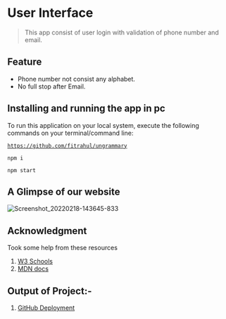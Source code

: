 # User Interface
> This app consist of user login with validation of phone number and email.

## Feature
- Phone number not consist any alphabet.
- No full stop after Email.

## Installing and running the app in pc

To run this application on your local system, execute the following commands on your terminal/command line:

<code>https://github.com/fitrahul/ungrammary</code>

  <code>npm i</code>

  <code>npm start</code>
  
  ## A Glimpse of our website
  ![Screenshot_20220218-143645-833](https://user-images.githubusercontent.com/87421972/154652355-58c067d5-8cc1-45bd-82c7-8606dc8f45bc.png)

  ## Acknowledgment
Took some help from these resources 
1) [W3 Schools](https://www.w3schools.com)
2) [MDN docs](https://developer.mozilla.org/en-US/)

## Output of Project:- 
1. [GitHub Deployment](https://client-rahulee19-gmailcom.vercel.app/)
